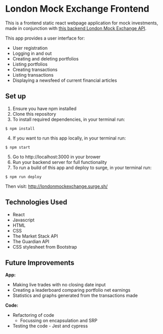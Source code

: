 # London Mock Exchange Frontend
This is a frontend static react webpage application for mock investments, made in conjunction with [this backend London Mock Exchange API](https://github.com/arabellaknowles/london-mock-exchange-backend).  

This app provides a user interface for:
- User registration  
- Logging in and out
- Creating and deleting portfolios
- Listing portfolios  
- Creating transactions  
- Listing transactions  
- Displaying a newsfeed of current financial articles  

## Set up
1. Ensure you have npm installed
2. Clone this repository
3. To install required dependencies, in your terminal run:
```
$ npm install
```
4. If you want to run this app locally, in your terminal run:
```
$ npm start
``` 
5. Go to http://localhost:3000 in your brower  
6. Run your backend server for full functionality   
7. To run a build of this app and deploy to surge, in your terminal run:
```
$ npm run deploy
```
Then visit: http://londonmockexchange.surge.sh/

## Technologies Used
- React
- Javascript
- HTML
- CSS
- The Market Stack API 
- The Guardian API
- CSS stylesheet from Bootstrap

## Future Improvements
**App:**  

- Making live trades with no closing date input
- Creating a leaderboard comparing portfolio net earnings
- Statistics and graphs generated from the transactions made 

**Code:**   
- Refactoring of code
  - Focussing on encapsulation and SRP
- Testing the code - Jest and cypress

